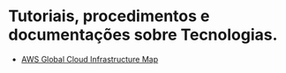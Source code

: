 # Tutoriais, procedimentos e documentações sobre Tecnologias.

* [AWS Global Cloud Infrastructure Map](https://infrastructure.aws/)
